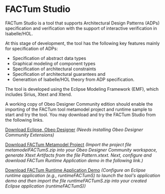 # FACTum Studio
[//]: # (Architectural Design Constraints Specification and Verification)

FACTum Studio is a tool that supports Architectural Design Patterns (ADPs) specification and verification with the support of interactive verification in Isabelle/HOL.

At this stage of development, the tool has the following key features mainly for specification of ADPs:
* Specification of abstract data types
* Graphical modeling of component types
* Specification of architectural constraints 
* Specification of architectural guarantees and
* Generattion of Isabelle/HOL theory from ADP specification.

The tool is developed using the Eclipse Modeling Framework (EMF), which includes Sirius, Xtext and Xtend.  

A working copy of Obeo Designer Community edition should enable the importing of the FACTum tool metamodel project and runtime sample to start and try the tool. You may download and try the FACTum Studio from the following links. 

[Download Eclipse, Obeo Designer](https://www.obeodesigner.com/en/download) *(Needs installing Obeo Designer Community Extensions)*

[Download FACTum Metamodel Project](https://goo.gl/fgZN2Y) *(Import the project file metamodelFACTumS.zip into your Obeo Designer Community workspace, generate Xtext Artifacts from the file Pattern.xtext. Next, configure and download FACTum Runtime Application demo in the following link.)*

[Download FACTum Runtime Application Demo](https://goo.gl/fgZN2Y) 
*(Configure an Eclipse runtime application (e.g., runtimeFACTumS) to launch the tool's application demo and then import the file runtimeFACTumS.zip into your created Eclipse application (runtimeFACTumS))*
